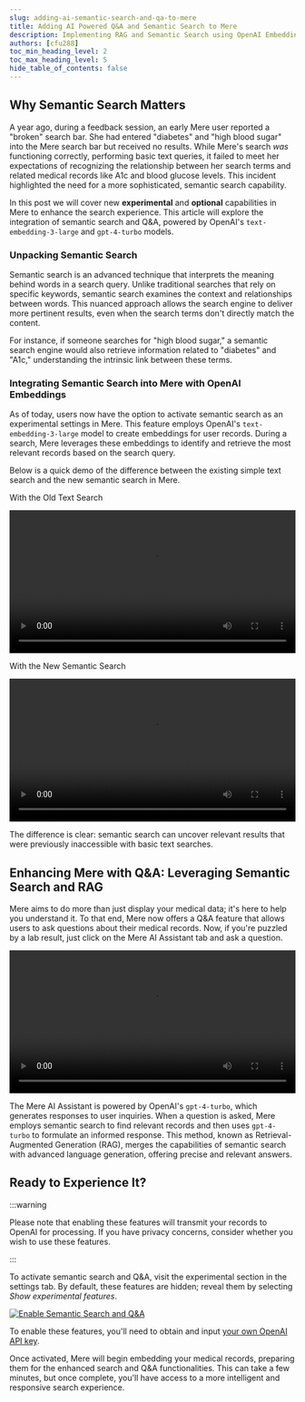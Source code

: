 ```yaml
---
slug: adding-ai-semantic-search-and-qa-to-mere
title: Adding AI Powered Q&A and Semantic Search to Mere
description: Implementing RAG and Semantic Search using OpenAI Embeddings and GPT-4-Turbo
authors: [cfu288]
toc_min_heading_level: 2
toc_max_heading_level: 5
hide_table_of_contents: false
---
```


## Why Semantic Search Matters

A year ago, during a feedback session, an early Mere user reported a "broken" search bar. She had entered "diabetes" and "high blood sugar" into the Mere search bar but received no results. While Mere's search _was_ functioning correctly, performing basic text queries, it failed to meet her expectations of recognizing the relationship between her search terms and related medical records like A1c and blood glucose levels. This incident highlighted the need for a more sophisticated, semantic search capability.

In this post we will cover new **experimental** and **optional** capabilities in Mere to enhance the search experience. This article will explore the integration of semantic search and Q&A, powered by OpenAI's `text-embedding-3-large` and `gpt-4-turbo` models.

<!--truncate-->

### Unpacking Semantic Search

Semantic search is an advanced technique that interprets the meaning behind words in a search query. Unlike traditional searches that rely on specific keywords, semantic search examines the context and relationships between words. This nuanced approach allows the search engine to deliver more pertinent results, even when the search terms don't directly match the content.

For instance, if someone searches for "high blood sugar," a semantic search engine would also retrieve information related to "diabetes" and "A1c," understanding the intrinsic link between these terms.

### Integrating Semantic Search into Mere with OpenAI Embeddings

As of today, users now have the option to activate semantic search as an experimental settings in Mere. This feature employs OpenAI's `text-embedding-3-large` model to create embeddings for user records. During a search, Mere leverages these embeddings to identify and retrieve the most relevant records based on the search query.

Below is a quick demo of the difference between the existing simple text search and the new semantic search in Mere.

<div className="flex-col sm:flex-row flex w-full">
    <div style={{"margin": "4px"}}>
        <p style={{"margin": "0px"}}>With the Old Text Search</p>
        <video width="100%" height="auto" style={{"margin": "0px"}} controls>
            <source src="/vid/ExactSearch.mp4" type="video/mp4" alt="Exact search demo"/>
            Your browser does not support the video tag.
        </video>
    </div>
    <div style={{"margin": "4px"}}>
        <p style={{"margin": "0px"}}>With the New Semantic Search</p>
        <video width="100%" height="auto" style={{"margin": "0px"}} controls>
            <source src="/vid/SemanticSearch.mp4" type="video/mp4" alt="Semantic search demo"/>
            Your browser does not support the video tag.
        </video>
    </div>
</div>

The difference is clear: semantic search can uncover relevant results that were previously inaccessible with basic text searches.

## Enhancing Mere with Q&A: Leveraging Semantic Search and RAG

Mere aims to do more than just display your medical data; it's here to help you understand it. To that end, Mere now offers a Q&A feature that allows users to ask questions about their medical records. Now, if you're puzzled by a lab result, just click on the Mere AI Assistant tab and ask a question.

<div className="flex w-full">
        <video width="100%" height="auto" style={{"margin": "0px"}} controls>
            <source src="/vid/DoIHaveAnemiaDemo.mp4" type="video/mp4" alt="Q&A demo"/>
            Your browser does not support the video tag.
        </video>
</div>

The Mere AI Assistant is powered by OpenAI's `gpt-4-turbo`, which generates responses to user inquiries. When a question is asked, Mere employs semantic search to find relevant records and then uses `gpt-4-turbo` to formulate an informed response. This method, known as Retrieval-Augmented Generation (RAG), merges the capabilities of semantic search with advanced language generation, offering precise and relevant answers.

## Ready to Experience It?

:::warning

Please note that enabling these features will transmit your records to OpenAI for processing. If you have privacy concerns, consider whether you wish to use these features.

:::

To activate semantic search and Q&A, visit the experimental section in the settings tab. By default, these features are hidden; reveal them by selecting _Show experimental features_.

[![Enable Semantic Search and Q&A](/img/openai_experimental_setting.png)](/img/openai_experimental_setting.png)

To enable these features, you'll need to obtain and input [your own OpenAI API key](https://help.openai.com/en/articles/4936850-where-do-i-find-my-api-key).

Once activated, Mere will begin embedding your medical records, preparing them for the enhanced search and Q&A functionalities. This can take a few minutes, but once complete, you'll have access to a more intelligent and responsive search experience.
